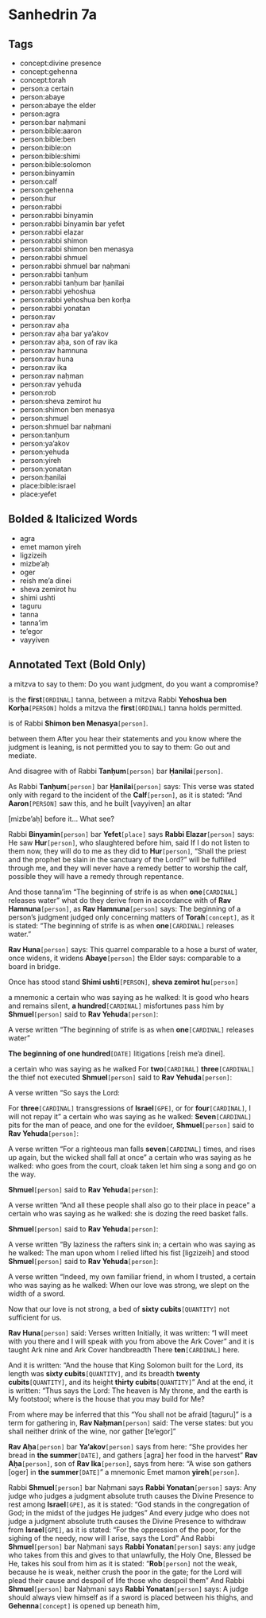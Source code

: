 # Sanhedrin 7a

## Tags

- concept:divine presence
- concept:gehenna
- concept:torah
- person:a certain
- person:abaye
- person:abaye the elder
- person:agra
- person:bar naḥmani
- person:bible:aaron
- person:bible:ben
- person:bible:on
- person:bible:shimi
- person:bible:solomon
- person:binyamin
- person:calf
- person:gehenna
- person:hur
- person:rabbi
- person:rabbi binyamin
- person:rabbi binyamin bar yefet
- person:rabbi elazar
- person:rabbi shimon
- person:rabbi shimon ben menasya
- person:rabbi shmuel
- person:rabbi shmuel bar naḥmani
- person:rabbi tanḥum
- person:rabbi tanḥum bar ḥanilai
- person:rabbi yehoshua
- person:rabbi yehoshua ben korḥa
- person:rabbi yonatan
- person:rav
- person:rav aḥa
- person:rav aḥa bar ya’akov
- person:rav aḥa, son of rav ika
- person:rav hamnuna
- person:rav huna
- person:rav ika
- person:rav naḥman
- person:rav yehuda
- person:rob
- person:sheva zemirot hu
- person:shimon ben menasya
- person:shmuel
- person:shmuel bar naḥmani
- person:tanḥum
- person:ya’akov
- person:yehuda
- person:yireh
- person:yonatan
- person:ḥanilai
- place:bible:israel
- place:yefet

## Bolded & Italicized Words

- agra
- emet mamon yireh
- ligzizeih
- mizbe’aḥ
- oger
- reish me’a dinei
- sheva zemirot hu
- shimi ushti
- taguru
- tanna
- tanna’im
- te’egor
- vayyiven

## Annotated Text (Bold Only)

a mitzva to say to them: Do you want judgment, do you want a compromise?

is the **first**`[ORDINAL]` tanna, between a mitzva Rabbi **Yehoshua ben Korḥa**`[PERSON]` holds a mitzva the **first**`[ORDINAL]` tanna holds permitted.

is of Rabbi **Shimon ben Menasya**`[person]`.

between them After you hear their statements and you know where the judgment is leaning, is not permitted you to say to them: Go out and mediate.

And disagree with of Rabbi **Tanḥum**`[person]` bar **Ḥanilai**`[person]`.

As Rabbi **Tanḥum**`[person]` bar **Ḥanilai**`[person]` says: This verse was stated only with regard to the incident of the **Calf**`[person]`, as it is stated: “And **Aaron**`[PERSON]` saw this, and he built [vayyiven] an altar

[mizbe’aḥ] before it… What see?

Rabbi **Binyamin**`[person]` bar **Yefet**`[place]` says **Rabbi Elazar**`[person]` says: He saw **Hur**`[person]`, who slaughtered before him, said If I do not listen to them now, they will do to me as they did to **Hur**`[person]`, “Shall the priest and the prophet be slain in the sanctuary of the Lord?” will be fulfilled through me, and they will never have a remedy better to worship the calf, possible they will have a remedy through repentance.

And those tanna’im “The beginning of strife is as when **one**`[CARDINAL]` releases water” what do they derive from in accordance with of **Rav Hamnuna**`[person]`, as **Rav Hamnuna**`[person]` says: The beginning of a person’s judgment judged only concerning matters of **Torah**`[concept]`, as it is stated: “The beginning of strife is as when **one**`[CARDINAL]` releases water.”

**Rav Huna**`[person]` says: This quarrel comparable to a hose a burst of water, once widens, it widens **Abaye**`[person]` the Elder says: comparable to a board in bridge.

Once has stood stand **Shimi ushti**`[PERSON]`, **sheva zemirot hu**`[person]`

a mnemonic a certain who was saying as he walked: It is good who hears and remains silent, **a hundred**`[CARDINAL]` misfortunes pass him by **Shmuel**`[person]` said to **Rav Yehuda**`[person]`:

A verse written “The beginning of strife is as when **one**`[CARDINAL]` releases water”

**The beginning of one hundred**`[DATE]` litigations [reish me’a dinei].

a certain who was saying as he walked For **two**`[CARDINAL]` **three**`[CARDINAL]` the thief not executed **Shmuel**`[person]` said to **Rav Yehuda**`[person]`:

A verse written “So says the Lord:

For **three**`[CARDINAL]` transgressions of **Israel**`[GPE]`, or for **four**`[CARDINAL]`, I will not repay it” a certain who was saying as he walked: **Seven**`[CARDINAL]` pits for the man of peace, and one for the evildoer, **Shmuel**`[person]` said to **Rav Yehuda**`[person]`:

A verse written “For a righteous man falls **seven**`[CARDINAL]` times, and rises up again, but the wicked shall fall at once” a certain who was saying as he walked: who goes from the court, cloak taken let him sing a song and go on the way.

**Shmuel**`[person]` said to **Rav Yehuda**`[person]`:

A verse written “And all these people shall also go to their place in peace” a certain who was saying as he walked: she is dozing the reed basket falls.

**Shmuel**`[person]` said to **Rav Yehuda**`[person]`:

A verse written “By laziness the rafters sink in; a certain who was saying as he walked: The man upon whom I relied lifted his fist [ligzizeih] and stood **Shmuel**`[person]` said to **Rav Yehuda**`[person]`:

A verse written “Indeed, my own familiar friend, in whom I trusted, a certain who was saying as he walked: When our love was strong, we slept on the width of a sword.

Now that our love is not strong, a bed of **sixty cubits**`[QUANTITY]` not sufficient for us.

**Rav Huna**`[person]` said: Verses written Initially, it was written: “I will meet with you there and I will speak with you from above the Ark Cover” and it is taught Ark nine and Ark Cover handbreadth There **ten**`[CARDINAL]` here.

And it is written: “And the house that King Solomon built for the Lord, its length was **sixty cubits**`[QUANTITY]`, and its breadth **twenty cubits**`[QUANTITY]`, and its height **thirty cubits**`[QUANTITY]`” And at the end, it is written: “Thus says the Lord: The heaven is My throne, and the earth is My footstool; where is the house that you may build for Me?

From where may be inferred that this “You shall not be afraid [taguru]” is a term for gathering in, **Rav Naḥman**`[person]` said: The verse states: but you shall neither drink of the wine, nor gather [te’egor]”

**Rav Aḥa**`[person]` bar **Ya’akov**`[person]` says from here: “She provides her bread in **the summer**`[DATE]`, and gathers [agra] her food in the harvest” **Rav Aḥa**`[person]`, son of **Rav Ika**`[person]`, says from here: “A wise son gathers [oger] in **the summer**`[DATE]`” a mnemonic Emet mamon **yireh**`[person]`.

Rabbi **Shmuel**`[person]` bar Naḥmani says **Rabbi Yonatan**`[person]` says: Any judge who judges a judgment absolute truth causes the Divine Presence to rest among **Israel**`[GPE]`, as it is stated: “God stands in the congregation of God; in the midst of the judges He judges” And every judge who does not judge a judgment absolute truth causes the Divine Presence to withdraw from **Israel**`[GPE]`, as it is stated: “For the oppression of the poor, for the sighing of the needy, now will I arise, says the Lord” And Rabbi **Shmuel**`[person]` bar Naḥmani says **Rabbi Yonatan**`[person]` says: any judge who takes from this and gives to that unlawfully, the Holy One, Blessed be He, takes his soul from him as it is stated: “**Rob**`[person]` not the weak, because he is weak, neither crush the poor in the gate; for the Lord will plead their cause and despoil of life those who despoil them” And Rabbi **Shmuel**`[person]` bar Naḥmani says **Rabbi Yonatan**`[person]` says: A judge should always view himself as if a sword is placed between his thighs, and **Gehenna**`[concept]` is opened up beneath him,

